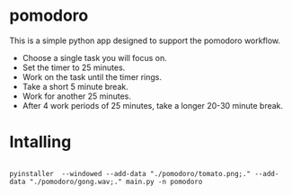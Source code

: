 # pomodoro
This is a simple python app designed to support the pomodoro workflow.

* Choose a single task you will focus on.
* Set the timer to 25 minutes.
* Work on the task until the timer rings.
* Take a short 5 minute break.
* Work for another 25 minutes.
* After 4 work periods of 25 minutes, take a longer 20-30 minute break.

# Intalling
<code>
pyinstaller  --windowed --add-data "./pomodoro/tomato.png;." --add-data "./pomodoro/gong.wav;." main.py -n pomodoro
</code>